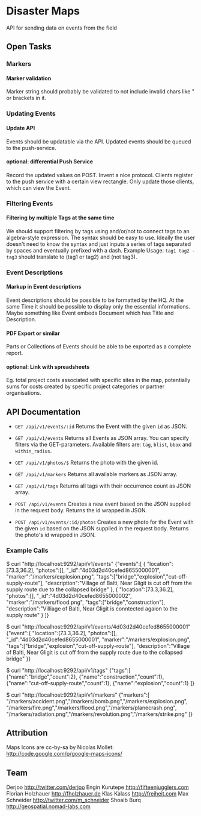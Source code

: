 # Disaster Maps

API for sending data on events from the field

## Open Tasks

### Markers

#### Marker validation
Marker string should probably be validated to not include invalid chars like " or brackets in it.

### Updating Events

#### Update API
Events should be updatable via the API.
Updated events should be queued to the push-service.

#### optional: differential Push Service
Record the updated values on POST.
Invent a nice protocol.
Clients register to the push service with a certain view rectangle.
Only update those clients, which can view the Event.

### Filtering Events

#### Filtering by multiple Tags at the same time
We should support filtering by tags using and/or/not to connect tags to an algebra-style expression.
The syntax should be easy to use.
Ideally the user doesn't need to know the syntax and just inputs a series of tags separated by spaces and eventually prefixed with a dash.
Example Usage:
`tag1 tag2 -tag3` should translate to (tag1 or tag2) and (not tag3).

### Event Descriptions

#### Markup in Event descriptions
Event descriptions should be possible to be formatted by the HQ.
At the same Time it should be possible to display only the essential informations.
Maybe something like Event embeds Document which has Title and Description.

#### PDF Export or similar
Parts or Collections of Events should be able to be exported as a complete report.

#### optional: Link with spreadsheets
Eg. total project costs associated with specific sites in the map, potentially sums for costs created by specific project categories or partner organisations.

## API Documentation

- `GET /api/v1/events/:id` Returns the Event with the given `id` as JSON.
- `GET /api/v1/events` Returns all Events as JSON array. You can specify filters via the GET-parameters. Available filters are: `tag`, `blist`, `bbox` and `within_radius`.
- `GET /api/v1/photos/$` Returns the photo with the given id.
- `GET /api/v1/markers` Returns all available markers as JSON array.
- `GET /api/v1/tags` Returns all tags with their occurrence count as JSON array.

- `POST /api/v1/events` Creates a new event based on the JSON supplied in the request body. Returns the id wrapped in JSON.
- `POST /api/v1/events/:id/photos` Creates a new photo for the Event with the given `id` based on the JSON supplied in the request body. Returns the photo's id wrapped in JSON.

### Example Calls

  $ curl "http://localhost:9292/api/v1/events"
  {"events":[
    { "location":[73.3,36.2],
      "photos":[],
      "_id":"4d03d2d40cefed8655000001",
      "marker":"/markers/explosion.png",
      "tags":["bridge","explosion","cut-off-supply-route"],
      "description":"Village of Balti, Near Gligit is cut off from the supply route due to the collapsed bridge"
    },
    { "location":[73.3,36.2],
      "photos":[],
      "_id":"4d03d2d40cefed8655000002",
      "marker":"/markers/flood.png",
      "tags":["bridge","construction"],
      "description":"Villiage of Balti, Near Gligit is conntected agaion to the supply route"
    }
  ]}
  
  $ curl "http://localhost:9292/api/v1/events/4d03d2d40cefed8655000001"
  {"event":{
    "location":[73.3,36.2],
    "photos":[],
    "_id":"4d03d2d40cefed8655000001",
    "marker":"/markers/explosion.png",
    "tags":["bridge","explosion","cut-off-supply-route"],
    "description":"Village of Balti, Near Gligit is cut off from the supply route due to the collapsed bridge"
  }}

  $ curl "http://localhost:9292/api/v1/tags"
  {"tags":[
    {"name":"bridge","count":2},
    {"name":"construction","count":1},
    {"name":"cut-off-supply-route","count":1},
    {"name":"explosion","count":1}
  ]}
  
  $ curl "http://localhost:9292/api/v1/markers"
  {"markers":[
    "/markers/accident.png","/markers/bomb.png","/markers/explosion.png",
    "/markers/fire.png","/markers/flood.png","/markers/planecrash.png",
    "/markers/radiation.png","/markers/revolution.png","/markers/strike.png"
  ]}

## Attribution

Maps Icons are cc-by-sa by Nicolas Mollet: http://code.google.com/p/google-maps-icons/

## Team
Derjoo http://twitter.com/derjoo
Engin Kurutepe http://fifteenjugglers.com
Florian Holzhauer http://fholzhauer.de
Klas Kalass http://freiheit.com
Max Schneider http://twitter.com/m_schneider
Shoaib Burq http://geospatial.nomad-labs.com

